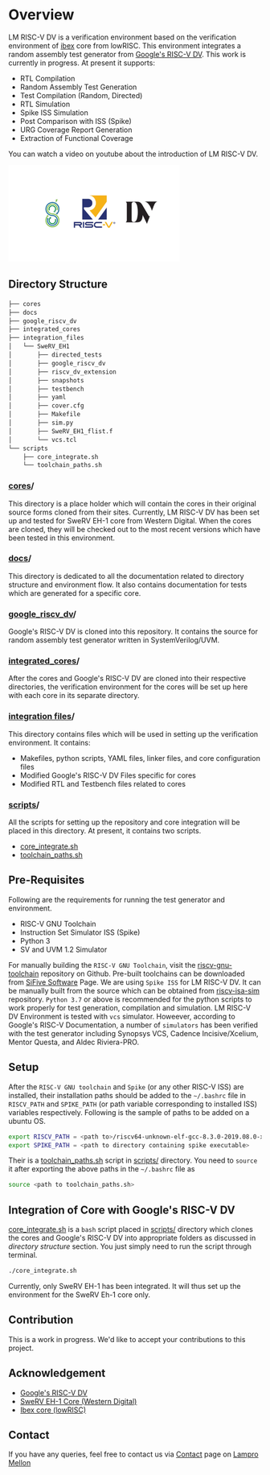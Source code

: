 # Overview

LM RISC-V DV is a verification environment based on the verification environment of [ibex](https://github.com/lowRISC/ibex) core from lowRISC. This environment integrates a random assembly test generator from [Google's RISC-V DV](https://github.com/google/riscv-dv). This work is currently in progress. At present it supports:

- RTL Compilation
- Random Assembly Test Generation
- Test Compilation (Random, Directed)
- RTL Simulation
- Spike ISS Simulation
- Post Comparison with ISS (Spike)
- URG Coverage Report Generation
- Extraction of Functional Coverage

You can watch a video on youtube about the introduction of LM RISC-V DV.

[<img alt="LM RISC-V DV Thumbnail" src="docs/img/thumbnail.png" width=341 height=192>](https://www.youtube.com/watch?v=iM_I6MXjWts)

## Directory Structure

```bash
├── cores
├── docs
├── google_riscv_dv
├── integrated_cores
├── integration_files
│   └── SweRV_EH1
│       ├── directed_tests
│       ├── google_riscv_dv
│       ├── riscv_dv_extension
│       ├── snapshots
│       ├── testbench
│       ├── yaml
│       ├── cover.cfg
│       ├── Makefile
│       ├── sim.py
│       ├── SweRV_EH1_flist.f
│       └── vcs.tcl
└── scripts
    ├── core_integrate.sh
    └── toolchain_paths.sh
```

### [cores](./cores)/

This directory is a place holder which will contain the cores in their original source forms cloned from their sites. Currently, LM RISC-V DV has been set up and tested for SweRV EH-1 core from Western Digital. When the cores are cloned, they will be checked out to the most recent versions which have been tested in this environment.  

### [docs](./docs)/

This directory is dedicated to all the documentation related to directory structure and environment flow. It also contains documentation for tests which are generated for a specific core.

### [google_riscv_dv](./google_riscv_dv)/

Google's RISC-V DV is cloned into this repository. It contains the source for random assembly test generator written in SystemVerilog/UVM.

### [integrated_cores](./integrated_cores)/

After the cores and Google's RISC-V DV are cloned into their respective directories, the verification environment for the cores will be set up here with each core in its separate directory.

### [integration files](./integration_files)/

This directory contains files which will be used in setting up the verification environment. It contains:

- Makefiles, python scripts, YAML files, linker files, and core configuration files
- Modified Google's RISC-V DV Files specific for cores
- Modified RTL and Testbench files related to cores

### [scripts](./scripts)/

All the scripts for setting up the repository and core integration will be placed in this directory. At present, it contains two scripts.

- [core_integrate.sh](./scripts/core_integrate.sh)
- [toolchain_paths.sh](./scripts/toolchain_paths.sh)

## Pre-Requisites

Following are the requirements for running the test generator and environment.

- RISC-V GNU Toolchain
- Instruction Set Simulator ISS (Spike)
- Python 3
- SV and UVM 1.2 Simulator

For manually building the `RISC-V GNU Toolchain`, visit the [riscv-gnu-toolchain](https://github.com/riscv/riscv-gnu-toolchain) repository on Github. Pre-built toolchains can be downloaded from [SiFive Software](https://www.sifive.com/software) Page. We are using `Spike ISS` for LM RISC-V DV. It can be manually built from the source which can be obtained from [riscv-isa-sim](https://github.com/riscv/riscv-isa-sim) repository. `Python 3.7` or above is recommended for the python scripts to work properly for test generation, compilation and simulation. LM RISC-V DV Environment is tested with `vcs` simulator. Howeever, according to Google's RISC-V Documentation, a number of `simulators` has been verified with the test generator including Synopsys VCS, Cadence Incisive/Xcelium, Mentor Questa, and Aldec Riviera-PRO.

## Setup

After the `RISC-V GNU toolchain` and `Spike` (or any other RISC-V ISS) are installed, their installation paths should be added to the `~/.bashrc` file in `RISCV_PATH` and `SPIKE_PATH` (or path variable corresponding to installed ISS) variables respectively. Following is the sample of paths to be added on a ubuntu OS.

```bash
export RISCV_PATH = <path to>/riscv64-unknown-elf-gcc-8.3.0-2019.08.0-x86_64-linux-ubuntu14
export SPIKE_PATH = <path to directory containing spike executable>
```

Their is a [toolchain_paths.sh](./scripts/toolchain_paths.sh) script in [scripts/](./scripts) directory. You need to `source` it after exporting the above paths in the `~/.bashrc` file as

```bash
source <path to toolchain_paths.sh>
```

## Integration of Core with Google's RISC-V DV

[core_integrate.sh](./scripts/core_integrate.sh) is a `bash` script placed in [scripts/](./scripts) directory which clones the cores and Google's RISC-V DV into appropriate folders as discussed in *directory structure* section. You just simply need to run the script through terminal.

```bash
./core_integrate.sh
```

Currently, only SweRV EH-1 has been integrated. It will thus set up the environment for the SweRV Eh-1 core only.

## Contribution

This is a work in progress. We'd like to accept your contributions to this project.

## Acknowledgement

- [Google's RISC-V DV](https://github.com/google/riscv-dv)
- [SweRV EH-1 Core (Western Digital)](https://github.com/chipsalliance/Cores-SweRV)
- [Ibex core (lowRISC)](https://github.com/lowRISC/ibex)

## Contact

If you have any queries, feel free to contact us via [Contact](http://www.lampromellon.com/contact-us.php) page on [Lampro Mellon](http://www.lampromellon.com)
